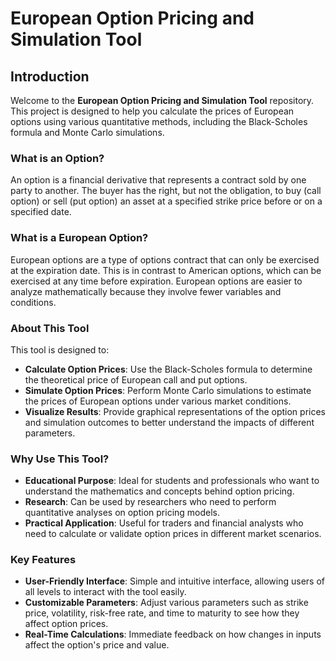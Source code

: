 ﻿# European Option Pricing and Simulation Tool
 ## Introduction

Welcome to the **European Option Pricing and Simulation Tool** repository. This project is designed to help you calculate the prices of European options using various quantitative methods, including the Black-Scholes formula and Monte Carlo simulations.

### What is an Option?

An option is a financial derivative that represents a contract sold by one party to another. The buyer has the right, but not the obligation, to buy (call option) or sell (put option) an asset at a specified strike price before or on a specified date.

### What is a European Option?

European options are a type of options contract that can only be exercised at the expiration date. This is in contrast to American options, which can be exercised at any time before expiration. European options are easier to analyze mathematically because they involve fewer variables and conditions.

### About This Tool

This tool is designed to:

- **Calculate Option Prices**: Use the Black-Scholes formula to determine the theoretical price of European call and put options.
- **Simulate Option Prices**: Perform Monte Carlo simulations to estimate the prices of European options under various market conditions.
- **Visualize Results**: Provide graphical representations of the option prices and simulation outcomes to better understand the impacts of different parameters.

### Why Use This Tool?

- **Educational Purpose**: Ideal for students and professionals who want to understand the mathematics and concepts behind option pricing.
- **Research**: Can be used by researchers who need to perform quantitative analyses on option pricing models.
- **Practical Application**: Useful for traders and financial analysts who need to calculate or validate option prices in different market scenarios.

### Key Features

- **User-Friendly Interface**: Simple and intuitive interface, allowing users of all levels to interact with the tool easily.
- **Customizable Parameters**: Adjust various parameters such as strike price, volatility, risk-free rate, and time to maturity to see how they affect option prices.
- **Real-Time Calculations**: Immediate feedback on how changes in inputs affect the option's price and value.

